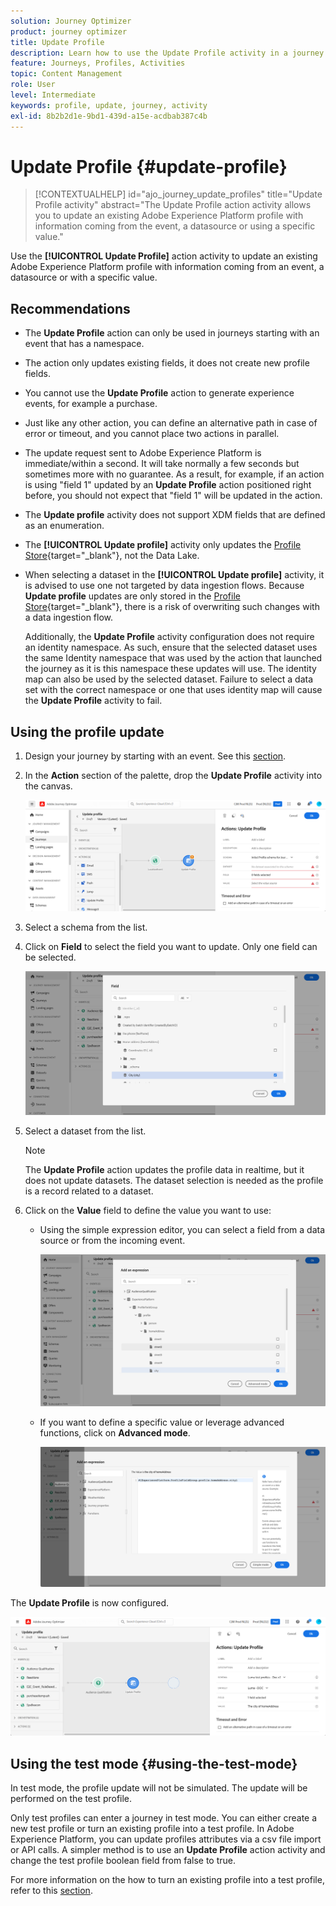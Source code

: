 ```yaml
---
solution: Journey Optimizer
product: journey optimizer
title: Update Profile
description: Learn how to use the Update Profile activity in a journey
feature: Journeys, Profiles, Activities
topic: Content Management
role: User
level: Intermediate
keywords: profile, update, journey, activity
exl-id: 8b2b2d1e-9bd1-439d-a15e-acdbab387c4b
---
```

# Update Profile {#update-profile}

>[!CONTEXTUALHELP]
>id="ajo_journey_update_profiles"
>title="Update Profile activity"
>abstract="The Update Profile action activity allows you to update an existing Adobe Experience Platform profile with information coming from the event, a datasource or using a specific value."

Use the **[!UICONTROL Update Profile]** action activity to update an existing Adobe Experience Platform profile with information coming from an event, a datasource or with a specific value.

## Recommendations

* The **Update Profile** action can only be used in journeys starting with an event that has a namespace.
* The action only updates existing fields, it does not create new profile fields.
* You cannot use the **Update Profile** action to generate experience events, for example a purchase.
* Just like any other action, you can define an alternative path in case of error or timeout, and you cannot place two actions in parallel.
* The update request sent to Adobe Experience Platform is immediate/within a second. It will take normally a few seconds but sometimes more with no guarantee. As a result, for example, if an action is using "field 1" updated by an **Update Profile** action positioned right before, you should not expect that "field 1" will be updated in the action.
* The **Update profile** activity does not support XDM fields that are defined as an enumeration.
* The **[!UICONTROL Update profile]** activity only updates the [Profile Store](https://experienceleague.adobe.com/docs/experience-platform/profile/home.html#profile-data-store){target="_blank"}, not the Data Lake.
* When selecting a dataset in the **[!UICONTROL Update profile]** activity, it is advised to use one not targeted by data ingestion flows. Because **Update profile** updates are only stored in the [Profile Store](https://experienceleague.adobe.com/docs/experience-platform/profile/home.html#profile-data-store){target="_blank"}, there is a risk of overwriting such changes with a data ingestion flow. 

   Additionally, the **Update Profile** activity configuration does not require an identity namespace. As such, ensure that the selected dataset uses the same Identity namespace that was used by the action that launched the journey as it is this namespace these updates will use. The identity map can also be used by the selected dataset. Failure to select a data set with the correct namespace or one that uses identity map will cause the **Update Profile** activity to fail.



## Using the profile update

1. Design your journey by starting with an event. See this [section](../building-journeys/journey.md).

1. In the **Action** section of the palette, drop the **Update Profile** activity into the canvas.

   ![](assets/profileupdate0.png)

1. Select a schema from the list.

1. Click on **Field** to select the field you want to update. Only one field can be selected.

   ![](assets/profileupdate2.png)

1. Select a dataset from the list. 

   >[!NOTE]
   >
   >The **Update Profile** action updates the profile data in realtime, but it does not update datasets. The dataset selection is needed as the profile is a record related to a dataset.

1. Click on the **Value** field to define the value you want to use:

   * Using the simple expression editor, you can select a field from a data source or from the incoming event.

      ![](assets/profileupdate4.png)

   * If you want to define a specific value or leverage advanced functions, click on **Advanced mode**.

      ![](assets/profileupdate3.png)

The **Update Profile** is now configured.

![](assets/profileupdate1.png)


## Using the test mode {#using-the-test-mode}

In test mode, the profile update will not be simulated. The update will be performed on the test profile. 

Only test profiles can enter a journey in test mode. You can either create a new test profile or turn an existing profile into a test profile. In Adobe Experience Platform, you can update profiles attributes via a csv file import or API calls. A simpler method is to use an **Update Profile** action activity and change the test profile boolean field from false to true.

For more information on the how to turn an existing profile into a test profile, refer to this [section](../audience/creating-test-profiles.md#create-test-profiles-csv).
